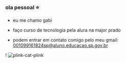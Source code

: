 ### ola pessoal ⭐

- eu me chamo gabi
- faço curso de tecnologia pela alura na major prado

-   podem entrar em contato comigo pelo meu gmail: 001099161824sp@aluno.educacao.sp.gov.br


  !
![plink-cat-plink](https://github.com/gabriellypessutti/gabriellypessutti/assets/169089282/20ce3a0d-43c9-44e3-b217-35ab0f721ba9)
